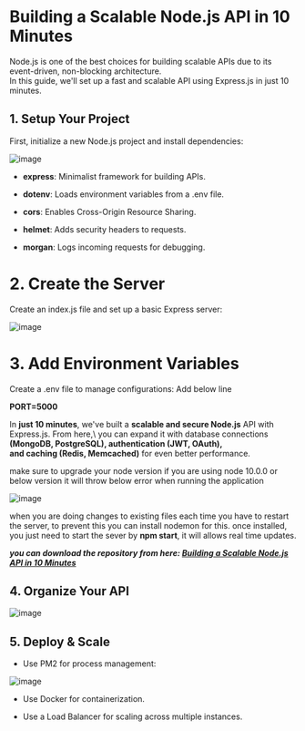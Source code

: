 # Building a Scalable Node.js API in 10 Minutes

Node.js is one of the best choices for building scalable APIs due to its event-driven, non-blocking architecture.\
In this guide, we'll set up a fast and scalable API using Express.js in just 10 minutes.

## 1. Setup Your Project

First, initialize a new Node.js project and install dependencies:

![image](https://github.com/user-attachments/assets/defe390b-be57-42ea-b6d4-70d18bb466ff)

+ **express**: Minimalist framework for building APIs.

+ **dotenv**: Loads environment variables from a .env file.

+ **cors**: Enables Cross-Origin Resource Sharing.

+ **helmet**: Adds security headers to requests.

+ **morgan**: Logs incoming requests for debugging.

# 2. Create the Server

Create an index.js file and set up a basic Express server:

![image](https://github.com/user-attachments/assets/51337b5e-508f-421d-9d5a-0b90853ddeb7)

# 3. Add Environment Variables

Create a .env file to manage configurations:
Add below line

**PORT=5000**

In **just 10 minutes**, we've built a **scalable and secure Node.js** API with Express.js. From here,\ 
you can expand it with database connections **(MongoDB, PostgreSQL), authentication (JWT, OAuth),\
and caching (Redis, Memcached)** for even better performance.

make sure to upgrade your node version if you are using node 10.0.0 or below version it will throw below error when running the application

![image](https://github.com/user-attachments/assets/9fda5bd2-51a7-4c82-bff8-89c6485a1123)

when you are doing changes to existing files each time you have to restart the server, to prevent this you can install nodemon for this.
once installed, you just need to start the sever by 
**npm start**, it will allows real time updates.

***you can download the repository from here: [Building a Scalable Node.js API in 10 Minutes](https://github.com/piumidinuka/scalable-node-api.git)***


## 4. Organize Your API

![image](https://github.com/user-attachments/assets/038c57ed-2773-4888-b93d-f3d29d2db3a4)

## 5. Deploy & Scale

+ Use PM2 for process management:

![image](https://github.com/user-attachments/assets/533e24c9-abee-4b87-b39f-97b5c51b201f)

+ Use Docker for containerization.

+ Use a Load Balancer for scaling across multiple instances.




